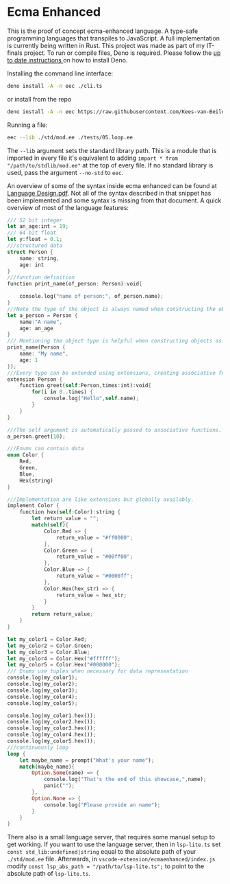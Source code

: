 # Ecma Enhanced
This is the proof of concept ecma-enhanced language. A type-safe programming languages that transpiles to JavaScript. A full implementation is currently being written in Rust. This project was made as part of my IT-finals project. To run or compile files, Deno is required.
Please follow the [up to date instructions ](https://docs.deno.com/runtime/manual/getting_started/installation) on how to install Deno.

Installing the command line interface:
```bash
deno install -A -n eec ./cli.ts
```
or install from the repo
```bash
deno install -A -n eec https://raw.githubusercontent.com/Kees-van-Beilen/ecma_enhanced_legacy/1d31632d15ad81128a188bb1f25936fd41ba3ef8/cli.ts
```

Running a file:
```bash
eec --lib ./std/mod.ee ./tests/05.loop.ee
```
The `--lib` argument sets the standard library path. This is a module that is imported in every file it's equivalent to adding `import * from "/path/to/stdlib/mod.ee"` at the top of every file. If no standard library is used, pass the argument `--no-std` to `eec`.


An overview of some of the syntax inside ecma enhanced can be found at [Language Design.pdf](./Language%20design.pdf). Not all of the syntax described in that snippet has been implemented and some syntax is missing from that document. A quick overview of most of the language features:
```rust
/// 52 bit integer
let an_age:int = 19;
/// 64 bit float
let y:float = 0.1;
///structured data
struct Person {
    name: string,
    age: int
}
///function definition
function print_name(of_person: Person):void{

    console.log("name of person:", of_person.name);
}
///Note the type of the object is always named when constructing the object
let a_person = Person {
    name:"A name",
    age: an_age
}
/// Mentioning the object type is helpful when constructing objects as part of a function argument.
print_name(Person {
    name: "My name",
    age: 1
});
///Every type can be extended using extensions, creating associative functions
extension Person {
    function greet(self:Person,times:int):void{
        for(i in 0..times) {
            console.log("Hello",self.name);
        }
    }
}

///The self argument is automatically passed to associative functions. 
a_person.greet(10);

///Enums can contain data
enum Color {
    Red,
    Green,
    Blue,
    Hex(string)
}

///Implementation are like extensions but globally availably.
implement Color {
    function hex(self:Color):string {
        let return_value = "";
        match(self){
            Color.Red => {
                return_value = "#ff0000";
            },
            Color.Green => {
                return_value = "#00ff00";
            },
            Color.Blue => {
                return_value = "#0000ff";
            },
            Color.Hex(hex_str) => {
                return_value = hex_str;
            }
        }
        return return_value;
    }
}

let my_color1 = Color.Red;
let my_color2 = Color.Green;
let my_color3 = Color.Blue;
let my_color4 = Color.Hex("#ffffff");
let my_color5 = Color.Hex("#000000");
/// Enums use tuples when necessary for data representation
console.log(my_color1);
console.log(my_color2);
console.log(my_color3);
console.log(my_color4);
console.log(my_color5);

console.log(my_color1.hex());
console.log(my_color2.hex());
console.log(my_color3.hex());
console.log(my_color4.hex());
console.log(my_color5.hex());
///continuously loop
loop {
    let maybe_name = prompt("What's your name");
    match(maybe_name){
        Option.Some(name) => {
            console.log("That's the end of this showcase,",name);
            panic("");
        },
        Option.None => {
            console.log("Please provide an name");
        }
    }
}
```


There also is a small language server, that requires some manual setup to get working. If you want to use the language server, then in `lsp-lite.ts` set `const std_lib:undefined|string` equal to the absolute path of your `./std/mod.ee` file. Afterwards, in `vscode-extension/ecmaenhanced/index.js` modify `const lsp_abs_path = "/path/to/lsp-lite.ts";` to point to the absolute path of `lsp-lite.ts`.



